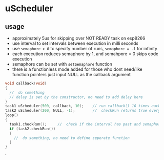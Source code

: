 # uScheduler

## usage
- approximately 5us for skipping over NOT READY task on esp8266
- use interval to set intervals between execution in milli seconds
- use ```semaphore > 0``` to specify number of runs, ```semaphore = -1``` for infinity
- each execution reduces semaphore by 1, and semahpore = 0 skips code execution
- semaphore can be set with ```setSemaphore``` function
- there is a functionless mode added for those who dont need/like function pointers just input NULL as the callback argument

```C++
void callback(void)
{
  //  do something
  // delay is set by the constructor, no need to add delay here
}
task1 uScheduler(500, callback, 10);    // run callback() 10 times each 500ms
task2 uScheduler(200, NULL, -1);        //  checkRun returns true every 200ms for unlimited times(-1)
loop()
{
  task1.checkRun();     //  check if the interval has past and semaphore !=0 run else skip
  if (task2.checkRun())
  {
    //  do something, no need to define seperate function
  }
}
```




`
